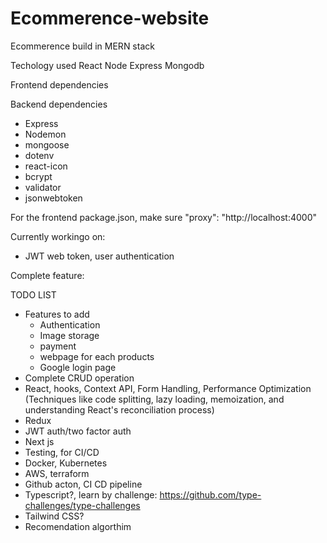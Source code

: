 # Ecommerence-website

Ecommerence build in MERN stack

Techology used
React
Node
Express
Mongodb

Frontend dependencies

Backend dependencies

- Express
- Nodemon
- mongoose
- dotenv
- react-icon
- bcrypt
- validator
- jsonwebtoken

For the frontend package.json, make sure
"proxy": "http://localhost:4000"

Currently workingo on:
- JWT web token, user authentication

Complete feature:


TODO LIST

- Features to add
  - Authentication
  - Image storage
  - payment
  - webpage for each products
  - Google login page
- Complete CRUD operation
- React, hooks, Context API, Form Handling, Performance Optimization (Techniques like code splitting, lazy loading, memoization, and understanding React's reconciliation process)
- Redux
- JWT auth/two factor auth
- Next js
- Testing, for CI/CD
- Docker, Kubernetes
- AWS, terraform
- Github acton, CI CD pipeline
- Typescript?, learn by challenge: https://github.com/type-challenges/type-challenges
- Tailwind CSS?
- Recomendation algorthim
